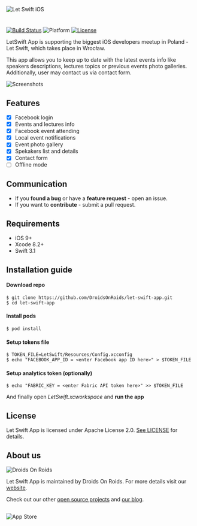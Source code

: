 ![Let Swift iOS](http://i.imgur.com/MVujfzZ.png)
#
[![Build Status](https://www.bitrise.io/app/7a26c93ad5a8995a.svg?token=UiTe2gkL-Nq1vXmW6Opxiw&branch=master)](https://www.bitrise.io/app/7a26c93ad5a8995a) ![Platform](https://camo.githubusercontent.com/783873a5a5968925c13e4b7748d284c56e3e676d/68747470733a2f2f636f636f61706f642d6261646765732e6865726f6b756170702e636f6d2f702f4e53537472696e674d61736b2f62616467652e737667) [![License](https://img.shields.io/badge/License-Apache%202.0-blue.svg)](https://github.com/DroidsOnRoids/let-swift-app/blob/master/LICENSE)

LetSwift App is supporting the biggest iOS developers meetup in Poland - Let Swift, which takes place in Wrocław.

This app allows you to keep up to date with the latest events info like speakers descriptions, lectures topics or previous events photo galleries. Additionally, user may contact us via contact form.

![Screenshots](http://i.imgur.com/IRCzYt9.jpg)

## Features
- [x] Facebook login
- [x] Events and lectures info
- [x] Facebook event attending
- [x] Local event notifications
- [x] Event photo gallery
- [x] Spekakers list and details
- [x] Contact form
- [ ] Offline mode

## Communication
* If you **found a bug** or have a **feature request** - open an issue.
* If you want to **contribute** - submit a pull request.

## Requirements
* iOS 9+
* Xcode 8.2+
* Swift 3.1

## Installation guide
#### Download repo
```
$ git clone https://github.com/DroidsOnRoids/let-swift-app.git
$ cd let-swift-app
```
#### Install pods
```
$ pod install
```
#### Setup tokens file
```
$ TOKEN_FILE=LetSwift/Resources/Config.xcconfig
$ echo "FACEBOOK_APP_ID = <enter Facebook app ID here>" > $TOKEN_FILE
```
#### Setup analytics token (optionally)
```
$ echo "FABRIC_KEY = <enter Fabric API token here>" >> $TOKEN_FILE
```

And finally open *LetSwift.xcworkspace* and **run the app**

## License
Let Swift App is licensed under Apache License 2.0. [See LICENSE](https://github.com/DroidsOnRoids/let-swift-app/blob/master/LICENSE) for details.

## About us
![Droids On Roids](http://i.imgur.com/J1XxjXL.png)

Let Swift App is maintained by Droids On Roids. For more details visit our [website](https://www.thedroidsonroids.com/).

Check out our other [open source projects](https://github.com/DroidsOnRoids) and [our blog](https://www.thedroidsonroids.com/blog).

##
![App Store](https://devimages.apple.com.edgekey.net/app-store/marketing/guidelines/images/badge-download-on-the-app-store.svg)
